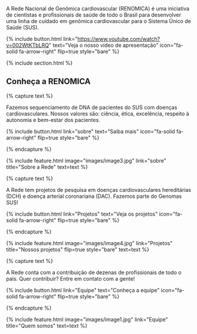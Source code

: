 ---
---

A Rede Nacional de Genômica cardiovascular (RENOMICA) é uma iniciativa de cientistas e profissionais de saúde de todo o Brasil para desenvolver uma linha de cuidado em genômica cardiovascular para o Sistema Único de Saúde (SUS).

{%
  include button.html
  link="https://www.youtube.com/watch?v=002WtKTbLRQ"
  text="Veja o nosso vídeo de apresentação"
  icon="fa-solid fa-arrow-right"
  flip=true
  style="bare"
%}

{% include section.html %}

## Conheça a RENOMICA

{% capture text %}

Fazemos sequenciamento de DNA de pacientes do SUS com doenças cardiovasculares. Nossos valores são: ciência, ética, excelência, respeito à autonomia e bem-estar dos pacientes.

{%
  include button.html
  link="sobre"
  text="Saiba mais"
  icon="fa-solid fa-arrow-right"
  flip=true
  style="bare"
%}

{% endcapture %}

{%
  include feature.html
  image="images/image3.jpg"
  link="sobre"
  title="Sobre a Rede"
  text=text
%}

{% capture text %}

A Rede tem projetos de pesquisa em doenças cardiovasculares hereditárias (DCH) e doença arterial coronariana (DAC). Fazemos parte do Genomas SUS!

{%
  include button.html
  link="Projetos"
  text="Veja os projetos"
  icon="fa-solid fa-arrow-right"
  flip=true
  style="bare"
%}

{% endcapture %}

{%
  include feature.html
  image="images/image4.jpg"
  link="Projetos"
  title="Nossos projetos"
  flip=true
  style="bare"
  text=text
%}

{% capture text %}

A Rede conta com a contribuição de dezenas de profissionais de todo o país. Quer contribuir? Entre em contato com a gente!

{%
  include button.html
  link="Equipe"
  text="Conheça a equipe"
  icon="fa-solid fa-arrow-right"
  flip=true
  style="bare"
%}

{% endcapture %}

{%
  include feature.html
  image="images/image1.jpg"
  link="Equipe"
  title="Quem somos"
  text=text
%}
